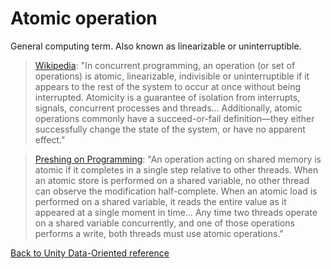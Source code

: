 # Atomic operation

General computing term. Also known as linearizable or uninterruptible. 

> [Wikipedia](https://en.wikipedia.org/wiki/Linearizability): "In concurrent programming, an operation (or set of operations) is atomic, linearizable, indivisible or uninterruptible if it appears to the rest of the system to occur at once without being interrupted. Atomicity is a guarantee of isolation from interrupts, signals, concurrent processes and threads… Additionally, atomic operations commonly have a succeed-or-fail definition—they either successfully change the state of the system, or have no apparent effect."

> [Preshing on Programming](http://preshing.com/20130618/atomic-vs-non-atomic-operations/): "An operation acting on shared memory is atomic if it completes in a single step relative to other threads. When an atomic store is performed on a shared variable, no other thread can observe the modification half-complete. When an atomic load is performed on a shared variable, it reads the entire value as it appeared at a single moment in time… Any time two threads operate on a shared variable concurrently, and one of those operations performs a write, both threads must use atomic operations."

[Back to Unity Data-Oriented reference](index.md)